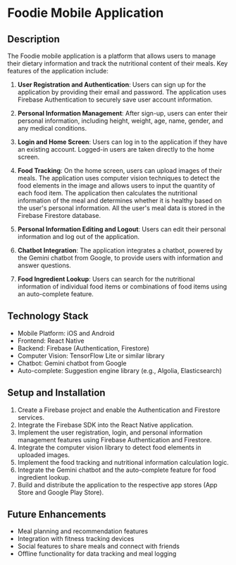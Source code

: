 # Foodie Mobile Application

## Description
The Foodie mobile application is a platform that allows users to manage their dietary information and track the nutritional content of their meals. Key features of the application include:

1. **User Registration and Authentication**: Users can sign up for the application by providing their email and password. The application uses Firebase Authentication to securely save user account information.

2. **Personal Information Management**: After sign-up, users can enter their personal information, including height, weight, age, name, gender, and any medical conditions.

3. **Login and Home Screen**: Users can log in to the application if they have an existing account. Logged-in users are taken directly to the home screen.

4. **Food Tracking**: On the home screen, users can upload images of their meals. The application uses computer vision techniques to detect the food elements in the image and allows users to input the quantity of each food item. The application then calculates the nutritional information of the meal and determines whether it is healthy based on the user's personal information. All the user's meal data is stored in the Firebase Firestore database.

5. **Personal Information Editing and Logout**: Users can edit their personal information and log out of the application.

6. **Chatbot Integration**: The application integrates a chatbot, powered by the Gemini chatbot from Google, to provide users with information and answer questions.

7. **Food Ingredient Lookup**: Users can search for the nutritional information of individual food items or combinations of food items using an auto-complete feature.

## Technology Stack
- Mobile Platform: iOS and Android
- Frontend: React Native
- Backend: Firebase (Authentication, Firestore)
- Computer Vision: TensorFlow Lite or similar library
- Chatbot: Gemini chatbot from Google
- Auto-complete: Suggestion engine library (e.g., Algolia, Elasticsearch)

## Setup and Installation
1. Create a Firebase project and enable the Authentication and Firestore services.
2. Integrate the Firebase SDK into the React Native application.
3. Implement the user registration, login, and personal information management features using Firebase Authentication and Firestore.
4. Integrate the computer vision library to detect food elements in uploaded images.
5. Implement the food tracking and nutritional information calculation logic.
6. Integrate the Gemini chatbot and the auto-complete feature for food ingredient lookup.
7. Build and distribute the application to the respective app stores (App Store and Google Play Store).

## Future Enhancements
- Meal planning and recommendation features
- Integration with fitness tracking devices
- Social features to share meals and connect with friends
- Offline functionality for data tracking and meal logging
